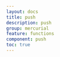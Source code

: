 ```yaml
---
layout: docs
title: push
description: push
group: mercurial
feature: functions
component: push
toc: true
---
```


